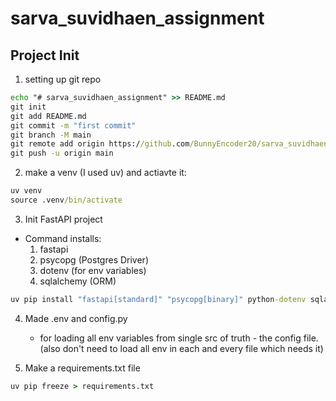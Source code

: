# sarva_suvidhaen_assignment

## Project Init

1. setting up git repo
```cmd
echo "# sarva_suvidhaen_assignment" >> README.md
git init
git add README.md
git commit -m "first commit"
git branch -M main
git remote add origin https://github.com/BunnyEncoder20/sarva_suvidhaen_assignment.git
git push -u origin main
```

2. make a venv (I used uv) and actiavte it:
```cmd
uv venv
source .venv/bin/activate
```

3. Init FastAPI project
- Command installs:
    1. fastapi
    2. psycopg (Postgres Driver)
    3. dotenv (for env variables)
    4. sqlalchemy (ORM)
```cmd
uv pip install "fastapi[standard]" "psycopg[binary]" python-dotenv sqlalchemy
```

4. Made .env and config.py
    - for loading all env variables from single src of truth - the config file. (also don't need to load all env in each and every file which needs it)

5. Make a requirements.txt file
```cmd
uv pip freeze > requirements.txt
```
